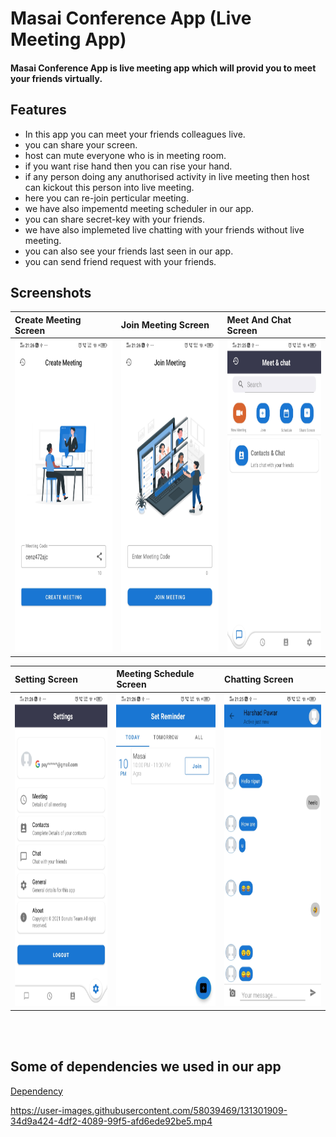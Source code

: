 # Masai Conference App (Live Meeting App)

#### Masai Conference App is live meeting app which will provid you to meet your friends virtually. 

## Features
* In this app you can meet your friends colleagues live.
* you can share your screen.
* host can mute everyone who is in meeting room.
* if you want rise hand then you can rise your hand.
* if any person doing any anuthorised activity in live meeting then host can kickout this person into live meeting.
* here you can re-join perticular meeting.
* we have also impementd meeting scheduler in our app.
* you can share secret-key with your friends.
* we have also implemeted live chatting with your friends without live meeting.
* you can also see your friends last seen in our app.
* you can send friend request with your friends.


## Screenshots

|**Create Meeting Screen**|**Join Meeting Screen**|**Meet And Chat Screen**|
|:---|:--|:--|
|<img src=https://github.com/lucifernipun22/ZoomProject/blob/main/MasaiConference/app/src/main/res/screenshot/createMeeting.jpeg height="500px" width="350px"/>|<img src=https://github.com/lucifernipun22/ZoomProject/blob/main/MasaiConference/app/src/main/res/screenshot/joinMeeting.jpeg height="500px" width="350px"/>|<img src=https://github.com/lucifernipun22/ZoomProject/blob/main/MasaiConference/app/src/main/res/screenshot/Meet%26Chat.jpeg height="500px" width="350px"/>

|**Setting Screen**|**Meeting Schedule Screen**|**Chatting Screen**|
|:--|:--|:--|
|<img src=https://github.com/lucifernipun22/ZoomProject/blob/main/MasaiConference/app/src/main/res/screenshot/setting.jpeg height="500px" width="350px"/>|<img src=https://github.com/lucifernipun22/ZoomProject/blob/main/MasaiConference/app/src/main/res/screenshot/meetingschedule.jpeg height="500px" width="350px"/>|<img src=https://github.com/lucifernipun22/ZoomProject/blob/main/MasaiConference/app/src/main/res/screenshot/chatting.jpeg height="500px" width="350px"/>
<br/><br/>
## Some of dependencies we used in our app 

[Dependency](https://github.com/lucifernipun22/ZoomProject/blob/main/MasaiConference/app/build.gradle)



https://user-images.githubusercontent.com/58039469/131301909-34d9a424-4df2-4089-99f5-afd6ede92be5.mp4


